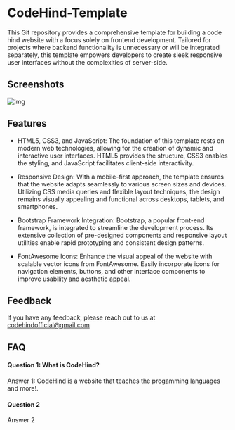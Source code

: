 # CodeHind-Template
This Git repository provides a comprehensive template for building a code hind website with a focus solely on frontend development. Tailored for projects where backend functionality is unnecessary or will be integrated separately, this template empowers developers to create sleek  responsive user interfaces without the complexities of server-side.

## Screenshots
<img src="C:/Users/PRASHANT/Pictures/Screenshots/Screenshot.png" alt="img">

## Features

- HTML5, CSS3, and JavaScript: The foundation of this template rests on modern web technologies, allowing for the creation of dynamic and interactive user interfaces. HTML5 provides the structure, CSS3 enables the styling, and JavaScript facilitates client-side interactivity.

- Responsive Design: With a mobile-first approach, the template ensures that the website adapts seamlessly to various screen sizes and devices. Utilizing CSS media queries and flexible layout techniques, the design remains visually appealing and functional across desktops, tablets, and smartphones.

- Bootstrap Framework Integration: Bootstrap, a popular front-end framework, is integrated to streamline the development process. Its extensive collection of pre-designed components and responsive layout utilities enable rapid prototyping and consistent design patterns.

- FontAwesome Icons: Enhance the visual appeal of the website with scalable vector icons from FontAwesome. Easily incorporate icons for navigation elements, buttons, and other interface components to improve usability and aesthetic appeal.


## Feedback

If you have any feedback, please reach out to us at codehindofficial@gmail.com


## FAQ

#### Question 1: What is CodeHind?

Answer 1: CodeHind is a website that teaches the progamming languages and more!.

#### Question 2

Answer 2


